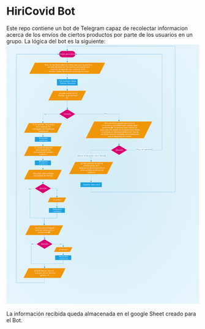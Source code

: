 # HiriCovid Bot
Este repo contiene un bot de Telegram capaz de recolectar informacion acerca de los envíos de ciertos productos por parte de los usuarios en un grupo. La lógica del bot es la siguiente:
![workflow](workflow.svg)

La información recibida queda almacenada en el google Sheet creado para el Bot.
